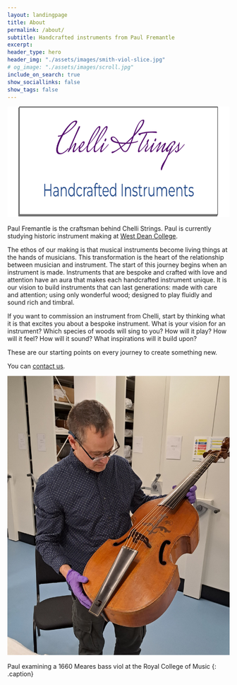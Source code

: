 ```yaml
---
layout: landingpage
title: About
permalink: /about/
subtitle: Handcrafted instruments from Paul Fremantle
excerpt: 
header_type: hero
header_img: "./assets/images/smith-viol-slice.jpg"
# og_image: "./assets/images/scroll.jpg"
include_on_search: true
show_sociallinks: false
show_tags: false
---
```


<p style="text-align:center"><img src="/assets/images/chellilogo.png" height="250"></p>


Paul Fremantle is the craftsman behind Chelli Strings.
Paul is currently studying historic instrument making at [<span style="text-decoration: underline;">West Dean College</span>](https://www.westdean.ac.uk).

The ethos of our making is that musical instruments become living things at the hands of musicians. This transformation is the heart of the relationship between musician and instrument.
The start of this journey begins when an instrument is made. Instruments that are bespoke and crafted with love and attention have an aura that makes each handcrafted instrument unique. 
It is our vision to build instruments that can last generations: made with care and attention; using only wonderful wood; designed to play fluidly and sound rich and timbral.

If you want to commission an instrument from Chelli, start by thinking what it is that excites you about a bespoke instrument. What is your vision for an instrument? Which species of woods will sing to you? How will it play? How will it feel? How will it sound? What inspirations will it build upon? 

These are our starting points on every journey to create something new.

You can [<span style="text-decoration: underline;">contact us</span>](/contact).

![Paul examining a 1660 Meares bass viol at the Royal College of Music](/assets/images/paulfremantle-meares.jpg "Paul Fremantle with Meares bass viol")

Paul examining a 1660 Meares bass viol at the Royal College of Music
{: .caption}